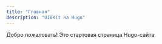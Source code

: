 ```yaml
---
title: "Главная"
description: "UI8Kit на Hugo"
---
```


Добро пожаловать! Это стартовая страница Hugo-сайта.


